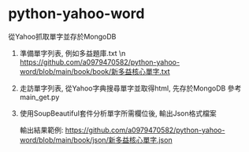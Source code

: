 # python-yahoo-word
從Yahoo抓取單字並存於MongoDB

1. 準備單字列表, 例如多益題庫.txt \n
    https://github.com/a0979470582/python-yahoo-word/blob/main/book/book/新多益核心單字.txt

2. 走訪單字列表, 從Yahoo字典搜尋單字並取得html, 先存於MongoDB
    參考main_get.py
    
3. 使用SoupBeautiful套件分析單字所需欄位後, 輸出Json格式檔案

    輸出結果範例:
    https://github.com/a0979470582/python-yahoo-word/blob/main/book/json/新多益核心單字.json
